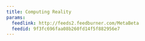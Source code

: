 ```yaml
---
title: Computing Reality
params:
  feedlink: http://feeds2.feedburner.com/MetaBeta
  feedid: 9f3fc696faa08b260fd14f5f882956e7
---
```

